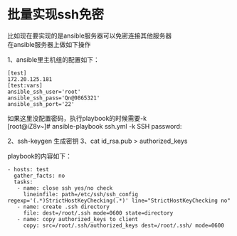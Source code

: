 # 批量实现ssh免密
比如现在要实现的是ansible服务器可以免密连接其他服务器  
在ansible服务器上做如下操作

1、ansible里主机组的配置如下：  
```
[test]
172.20.125.181
[test:vars]
ansible_ssh_user='root'
ansible_ssh_pass='Qn@9865321'
ansible_ssh_port='22'
```
如果这里没配置密码，执行playbook的时候需要-k  
[root@iZ8v~]# ansible-playbook ssh.yml -k
SSH password: 

2、ssh-keygen 生成密钥
3、cat id_rsa.pub > authorized_keys

playbook的内容如下：
```
- hosts: test
  gather_facts: no
  tasks:
   - name: close ssh yes/no check
     lineinfile: path=/etc/ssh/ssh_config regexp='(.*)StrictHostKeyChecking(.*)' line="StrictHostKeyChecking no"
   - name: create .ssh directory
     file: dest=/root/.ssh mode=0600 state=directory
   - name: copy authorized_keys to client
     copy: src=/root/.ssh/authorized_keys dest=/root/.ssh/ mode=0600
```
